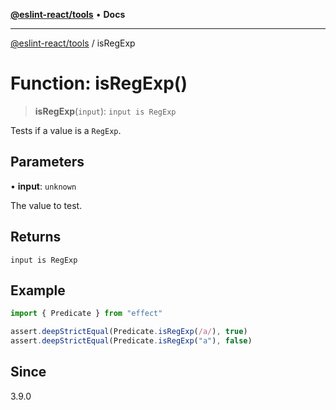 [**@eslint-react/tools**](../README.md) • **Docs**

***

[@eslint-react/tools](../README.md) / isRegExp

# Function: isRegExp()

> **isRegExp**(`input`): `input is RegExp`

Tests if a value is a `RegExp`.

## Parameters

• **input**: `unknown`

The value to test.

## Returns

`input is RegExp`

## Example

```ts
import { Predicate } from "effect"

assert.deepStrictEqual(Predicate.isRegExp(/a/), true)
assert.deepStrictEqual(Predicate.isRegExp("a"), false)
```

## Since

3.9.0
